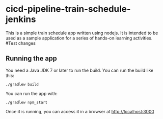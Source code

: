 # cicd-pipeline-train-schedule-jenkins

This is a simple train schedule app written using nodejs. It is intended to be used as a sample application for a series of hands-on learning activities.
#Test changes
## Running the app

You need a Java JDK 7 or later to run the build. You can run the build like this:

    ./gradlew build

You can run the app with:

    ./gradlew npm_start

Once it is running, you can access it in a browser at [http://localhost:3000](http://localhost:3000)
